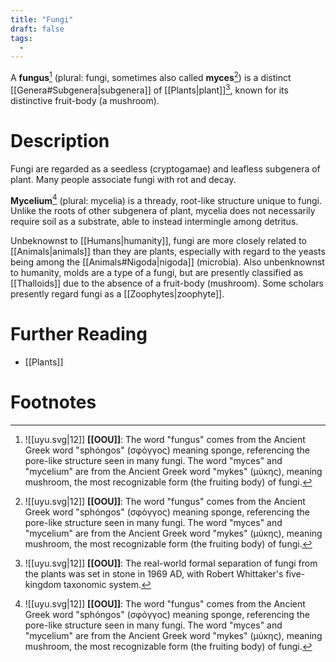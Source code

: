 ```yaml
---
title: "Fungi"
draft: false
tags:
  - 
---
```


A **fungus**[^spho] (plural: fungi, sometimes also called **myces**[^spho]) is a distinct [[Genera#Subgenera|subgenera]] of [[Plants|plant]][^fungi], known for its distinctive fruit-body (a mushroom).

# Description
Fungi are regarded as a seedless (cryptogamae) and leafless subgenera of plant. Many people associate fungi with rot and decay.

**Mycelium**[^spho] (plural: mycelia) is a thready, root-like structure unique to fungi. Unlike the roots of other subgenera of plant, mycelia does not necessarily require soil as a substrate, able to instead intermingle among detritus. 

Unbeknownst to [[Humans|humanity]], fungi are more closely related to [[Animals|animals]] than they are plants, especially with regard to the yeasts being among the [[Animals#Nigoda|nigoda]] (microbia). Also unbenknownst to humanity, molds are a type of a fungi, but are presently classified as [[Thalloids]] due to the absence of a fruit-body (mushroom). Some scholars presently regard fungi as a [[Zoophytes|zoophyte]]. 

# Further Reading
- [[Plants]]

# Footnotes
[^spho]: ![[uyu.svg|12]] **[[OOU]]**: The word "fungus" comes from the Ancient Greek word "sphóngos" (σφόγγος) meaning sponge, referencing the pore-like structure seen in many fungi.  The word "myces" and "mycelium" are from the Ancient Greek word "mykes" (μύκης), meaning mushroom, the most recognizable form (the fruiting body) of fungi.

[^fungi]: ![[uyu.svg|12]] **[[OOU]]**: The real-world formal separation of fungi from the plants was set in stone in 1969 AD, with Robert Whittaker's five-kingdom taxonomic system.